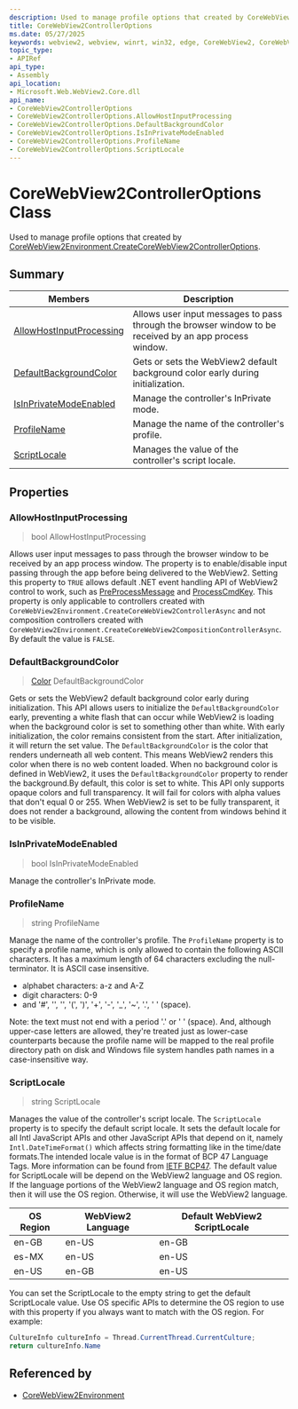 ```yaml
---
description: Used to manage profile options that created by CoreWebView2Environment.CreateCoreWebView2ControllerOptions.
title: CoreWebView2ControllerOptions
ms.date: 05/27/2025
keywords: webview2, webview, winrt, win32, edge, CoreWebView2, CoreWebView2Controller, browser control, edge html, CoreWebView2ControllerOptions
topic_type:
- APIRef
api_type:
- Assembly
api_location:
- Microsoft.Web.WebView2.Core.dll
api_name:
- CoreWebView2ControllerOptions
- CoreWebView2ControllerOptions.AllowHostInputProcessing
- CoreWebView2ControllerOptions.DefaultBackgroundColor
- CoreWebView2ControllerOptions.IsInPrivateModeEnabled
- CoreWebView2ControllerOptions.ProfileName
- CoreWebView2ControllerOptions.ScriptLocale
---
```


# CoreWebView2ControllerOptions Class



Used to manage profile options that created by [CoreWebView2Environment.CreateCoreWebView2ControllerOptions](corewebview2environment.md#createcorewebview2controlleroptions).

## Summary

Members|Description
--|--
[AllowHostInputProcessing](#allowhostinputprocessing) | Allows user input messages to pass through the browser window to be received by an app process window.
[DefaultBackgroundColor](#defaultbackgroundcolor) | Gets or sets the WebView2 default background color early during initialization.
[IsInPrivateModeEnabled](#isinprivatemodeenabled) | Manage the controller's InPrivate mode.
[ProfileName](#profilename) | Manage the name of the controller's profile.
[ScriptLocale](#scriptlocale) | Manages the value of the controller's script locale.

## Properties

### AllowHostInputProcessing

>  bool AllowHostInputProcessing

Allows user input messages to pass through the browser window to be received by an app process window.
The property is to enable/disable input passing through the app before being delivered to the WebView2. Setting this property to `TRUE` allows default .NET event handling API of WebView2 control to work, such as [PreProcessMessage](/dotnet/api/system.windows.forms.control.preprocessmessage) and [ProcessCmdKey](/dotnet/api/system.windows.forms.control.processcmdkey). This property is only applicable to controllers created with `CoreWebView2Environment.CreateCoreWebView2ControllerAsync` and not composition controllers created with `CoreWebView2Environment.CreateCoreWebView2CompositionControllerAsync`. By default the value is `FALSE`.

### DefaultBackgroundColor

>  [Color](/uwp/api/Windows.UI.Color) DefaultBackgroundColor

Gets or sets the WebView2 default background color early during initialization.
This API allows users to initialize the `DefaultBackgroundColor` early, preventing a white flash that can occur while WebView2 is loading when the background color is set to something other than white. With early initialization, the color remains consistent from the start. After initialization, it will return the set value.
The `DefaultBackgroundColor` is the color that renders underneath all web content. This means WebView2 renders this color when there is no web content loaded. When no background color is defined in WebView2, it uses the `DefaultBackgroundColor` property to render the background.By default, this color is set to white. This API only supports opaque colors and full transparency. It will fail for colors with alpha values that don't equal 0 or 255. When WebView2 is set to be fully transparent, it does not render a background, allowing the content from windows behind it to be visible.

### IsInPrivateModeEnabled

>  bool IsInPrivateModeEnabled

Manage the controller's InPrivate mode.

### ProfileName

>  string ProfileName

Manage the name of the controller's profile.
The `ProfileName` property is to specify a profile name, which is only allowed to contain the following ASCII characters. It has a maximum length of 64 characters excluding the null-terminator. It is ASCII case insensitive.

* alphabet characters: a-z and A-Z
* digit characters: 0-9
* and '#', '[]()', '', '(', ')', '+', '-', '_', '~', '.', ' ' (space).

Note: the text must not end with a period '.' or ' ' (space). And, although upper-case letters are allowed, they're treated just as lower-case counterparts because the profile name will be mapped to the real profile directory path on disk and Windows file system handles path names in a case-insensitive way.

### ScriptLocale

>  string ScriptLocale

Manages the value of the controller's script locale.
The `ScriptLocale` property is to specify the default script locale. It sets the default locale for all Intl JavaScript APIs and other JavaScript APIs that depend on it, namely `Intl.DateTimeFormat()` which affects string formatting like in the time/date formats.The intended locale value is in the format of BCP 47 Language Tags. More information can be found from [IETF BCP47](https://www.ietf.org/rfc/bcp/bcp47.html).
The default value for ScriptLocale will be depend on the WebView2 language and OS region. If the language portions of the WebView2 language and OS region match, then it will use the OS region. Otherwise, it will use the WebView2 language.

| **OS Region** | **WebView2 Language** | **Default WebView2 ScriptLocale** |
|-----------|-------------------|-------------------------------|
| en-GB     | en-US             | en-GB                         |
| es-MX     | en-US             | en-US                         |
| en-US     | en-GB             | en-US                         |

You can set the ScriptLocale to the empty string to get the default ScriptLocale value.
Use OS specific APIs to determine the OS region to use with this property if you always want to match with the OS
region. For example:
```csharp
CultureInfo cultureInfo = Thread.CurrentThread.CurrentCulture;
return cultureInfo.Name
```






## Referenced by

- [CoreWebView2Environment](corewebview2environment.md)
